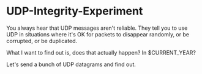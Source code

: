 # UDP-Integrity-Experiment
You always hear that UDP messages aren't reliable. They tell you to use UDP in situations where it's OK for packets to disappear randomly, or be corrupted, or be duplicated.

What I want to find out is, does that actually happen? In $CURRENT_YEAR?

Let's send a bunch of UDP datagrams and find out.
